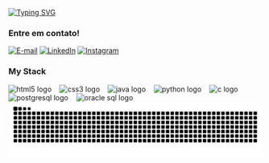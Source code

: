 [![Typing SVG](https://readme-typing-svg.demolab.com?font=Fira+Code&weight=600&pause=1000&color=FAB8D6&random=false&width=435&lines=Ol%C3%A1%2C+eu+sou+a+Ana+Clara+)](https://git.io/typing-svg)

<h3 align="left">Entre em contato!</h3>

  [![E-mail](https://img.shields.io/badge/-Email-000?style=for-the-badge&logo=microsoft-outlook&logoColor=FAB8D6FF&color:FFF)](mailto:anaclaracarnavalli@gmail.com)
  [![LinkedIn](https://img.shields.io/badge/-LinkedIn-000?style=for-the-badge&logo=linkedin&logoColor=FAB8D6FF&color:FFF)]((https://www.linkedin.com/in/ana-clara-pereira-51264a21a/)/)
  [![Instagram](https://img.shields.io/badge/-Instagram-000?style=for-the-badge&logo=instagram&logoColor=FAB8D6FF&color:FFF)](https://www.instagram.com/anaclacp/)


<h3 align="left">My Stack</h3>

<div align="left">
  <img src="https://cdn.jsdelivr.net/gh/devicons/devicon/icons/html5/html5-original.svg" height="25" alt="html5 logo"  />
  <img width="8" />
  <img src="https://cdn.jsdelivr.net/gh/devicons/devicon/icons/css3/css3-original.svg" height="25" alt="css3 logo"  />
  <img width="8" />
  <img src="https://cdn.jsdelivr.net/gh/devicons/devicon/icons/java/java-original.svg" height="25" alt="java logo"  />
  <img width="8" />
  <img src="https://cdn.jsdelivr.net/gh/devicons/devicon/icons/python/python-original.svg" height="25" alt="python logo"  />
  <img width="8" />
  <img src="https://cdn.jsdelivr.net/gh/devicons/devicon/icons/c/c-original.svg" height="25" alt="c logo"  />
  <img width="8" />
  <img src="https://cdn.jsdelivr.net/gh/devicons/devicon/icons/postgresql/postgresql-original.svg" height="25" alt="postgresql logo"  />
  <img width="8" />
  <img src="https://cdn.jsdelivr.net/gh/devicons/devicon/icons/oracle/oracle-original.svg" height="25" alt="oracle sql logo"  />
  <img width="8" />
</div>



<picture>
  <source media="(prefers-color-scheme: dark)" srcset="https://raw.githubusercontent.com/anaclacp/anaclacp/output/github-contribution-grid-snake-dark.svg">
  <source media="(prefers-color-scheme: light)" srcset="https://raw.githubusercontent.com/anaclacp/anaclacp/output/github-contribution-grid-snake.svg">
  <img alt="github contribution grid snake animation" src="https://raw.githubusercontent.com/anaclacp/anaclacp/output/github-contribution-grid-snake.svg">
</picture>
<br><br>
